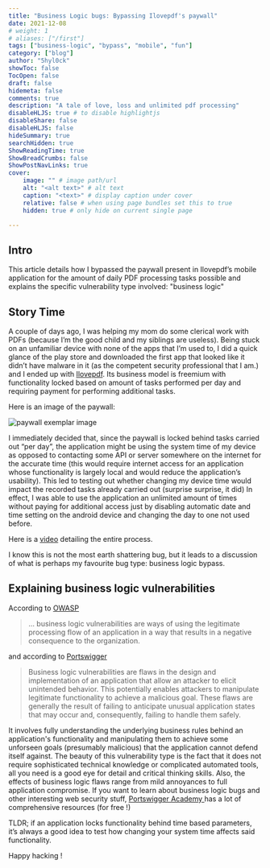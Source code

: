 ```yaml
---
title: "Business Logic bugs: Bypassing Ilovepdf's paywall"
date: 2021-12-08
# weight: 1
# aliases: ["/first"]
tags: ["business-logic", "bypass", "mobile", "fun"]
category: ["blog"]
author: "5hyl0ck"
showToc: false
TocOpen: false
draft: false
hidemeta: false
comments: true
description: "A tale of love, loss and unlimited pdf processing"
disableHLJS: true # to disable highlightjs
disableShare: false
disableHLJS: false
hideSummary: true
searchHidden: true
ShowReadingTime: true
ShowBreadCrumbs: false
ShowPostNavLinks: true
cover:
    image: "" # image path/url
    alt: "<alt text>" # alt text
    caption: "<text>" # display caption under cover
    relative: false # when using page bundles set this to true
    hidden: true # only hide on current single page

---
```


## Intro
This article details how I bypassed the paywall present in Ilovepdf’s mobile application for the amount of daily PDF processing tasks possible and explains the specific vulnerability type involved: "business logic" 


## Story Time
A couple of days ago, I was helping my mom do some clerical work with PDFs (because I’m the good child and my siblings are useless). Being stuck on an unfamiliar device with none of the apps that I’m used to, I did a quick glance of the play store and downloaded the first app that looked like it didn’t have malware in it (as the competent security professional that I am.) and I ended up with  [Ilovepdf](https://play.google.com/store/apps/details?id=com.ilovepdf.www). Its business model is freemium with functionality locked based on amount of tasks performed per day and requiring payment for performing additional tasks. 

Here is an image of the paywall: 


![paywall exemplar image](/paywall.png)


I immediately decided that, since the paywall is locked behind tasks carried out “per day”, the application might be using the system time of my device as opposed to contacting some API or server somewhere on the internet for the accurate time (this would require internet access for an application whose functionality is largely local and would reduce the application’s usability). This led to testing out whether changing my device time would impact the recorded tasks already carried out (surprise surprise, it did) In effect, I was able to use the application an unlimited amount of times without paying for additional access just by disabling automatic date and time setting on the android device and changing the day to one not used before. 


Here is a [video](/paywall.mp4) detailing the entire process.

I know this is not the most earth shattering bug, but it leads to a discussion of what is perhaps my favourite bug type: business logic bypass. 

## Explaining business logic vulnerabilities

According to [OWASP](https://owasp.org/www-community/vulnerabilities/Business_logic_vulnerability)
> ... business logic vulnerabilities are ways of using the legitimate processing flow of an application in a way that results in a negative consequence to the organization.

and according to [Portswigger](https://portswigger.net/web-security/logic-flaws)
> Business logic vulnerabilities are flaws in the design and implementation of an application that allow an attacker to elicit unintended behavior. This potentially enables attackers to manipulate legitimate functionality to achieve a malicious goal. These flaws are generally the result of failing to anticipate unusual application states that may occur and, consequently, failing to handle them safely. 

It involves fully understanding the underlying business rules behind an application's functionality and manipulating them to achieve some unforseen goals (presumably malicious) that the application cannot defend itself against. The beauty of this vulnerability type is the fact that it does not require sophisticated technical knowledge or complicated automated tools, all you need is a good eye for detail and critical thinking skills. Also, the effects of business logic flaws range from mild annoyances to full application compromise. If you want to learn about business logic bugs and other interesting web security stuff, [Portswigger Academy ](https://portswigger.net/web-security/logic-flaws) has a lot of comprehensive resources (for free !)

TLDR; if an application locks functionality behind time based parameters, it’s always a good idea to test how changing your system time affects said functionality.


Happy hacking ! 